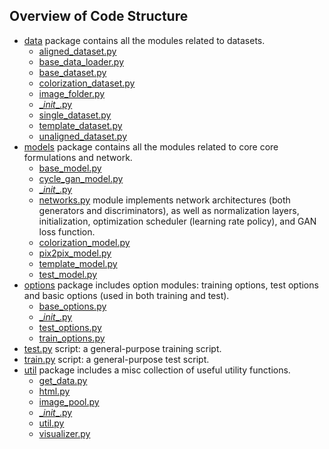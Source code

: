 ## Overview of Code Structure
* [data](./data) package contains all the modules related to datasets.
  * [aligned_dataset.py](./data/aligned_dataset.py)
  * [base_data_loader.py](./data/base_data_loader.py)
  * [base_dataset.py](./data/base_dataset.py)
  * [colorization_dataset.py](./data/colorization_dataset.py)
  * [image_folder.py](./data/image_folder.py)
  * [\__init__.py](./data/__init__.py)
  * [single_dataset.py](./data/single_dataset.py)
  * [template_dataset.py](./data/template_dataset.py)
  * [unaligned_dataset.py](./data/unaligned_dataset.py)
* [models](./models) package contains all the modules related to core core formulations and network.
  * [base_model.py](./models/base_model.py)
  * [cycle_gan_model.py](./models/cycle_gan_model.py)
  * [\__init__.py](./models/__init__.py)
  * [networks.py](./models/networks.py) module implements network architectures (both generators and discriminators), as well as normalization layers, initialization, optimization scheduler (learning rate policy), and GAN loss function.
  * [colorization_model.py](./models/colorization_model.py)
  * [pix2pix_model.py](./models/pix2pix_model.py)
  * [template_model.py](./models/template_model.py)
  * [test_model.py](./models/test_model.py)
* [options](./options) package includes option modules: training options, test options and basic options (used in both training and test).
  * [base_options.py](./options/base_options.py)
  * [\__init__.py](./options/__init__.py)
  * [test_options.py](./options/test_options.py)
  * [train_options.py](./options/train_options.py)
* [test.py](./test.py) script: a general-purpose training script.
* [train.py](./train.py) script: a general-purpose test script.
* [util](./util) package includes a misc collection of useful utility functions.
    * [get_data.py](./util/get_data.py)
    * [html.py](./util/html.py)
    * [image_pool.py](./util/image_pool.py)
    * [\__init__.py](./util/__init__.py)
    * [util.py](./util/util.py)
    * [visualizer.py](./util/visualizer.py)

